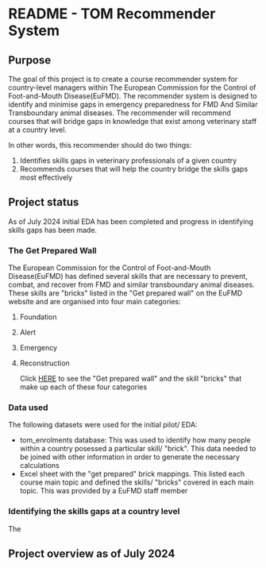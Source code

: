 # README - TOM Recommender System 
## Purpose
The goal of this project is to create a course recommender system for country-level managers within The European Commission for the Control of Foot-and-Mouth Disease(EuFMD). The recommender system is designed to identify and minimise gaps in emergency preparedness for FMD And Similar Transboundary animal diseases. The recommender will recommend courses that will bridge gaps in knowledge that exist among veterinary staff at a country level.

In other words, this recommender should do two things:
1. Identifies skills gaps in veterinary professionals of a given country
2. Recommends courses that will help the country bridge the skills gaps most effectively 

## Project status
As of July 2024 initial EDA has been completed and progress in identifying skills gaps has been made. 

### The Get Prepared Wall
The European Commission for the Control of Foot-and-Mouth Disease(EuFMD) has defined several skills that are necessary to prevent, combat, and recover from FMD and similar transboundary animal diseases. These skills are "bricks" listed in the "Get prepared wall" on the EuFMD website and are organised into four main categories:
1. Foundation
2. Alert
3. Emergency
4. Reconstruction

   Click [HERE](https://trello.com/b/SrsgHKzM/get-prepared-the-wall) to see the "Get prepared wall" and the skill "bricks" that make up each of these four categories

### Data used
The following datasets were used for the initial pilot/ EDA:
- tom_enrolments database: This was used to identify how many people within a country posessed a particular skill/ "brick". This data needed to be joined with other information in order to generate the necessary calculations
- Excel sheet with the "get prepared" brick mappings. This listed each course main topic and defined the skills/ "bricks" covered in each main topic. This was provided by a EuFMD staff member

### Identifying the skills gaps at a country level
The 

## Project overview as of July 2024
